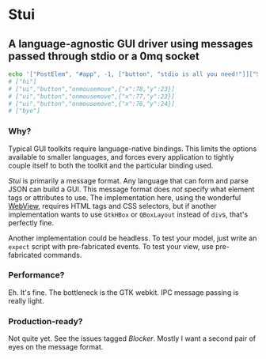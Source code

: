 # Stui

## A language-agnostic GUI driver using messages passed through stdio or a 0mq socket

```bash
echo '["PostElem", "#app", -1, ["button", "stdio is all you need!"]]["Subscribe", "button", "onmousemove", ["x", "y"]]' | stui
# ["hi"]
# ["ui","button","onmousemove",{"x":78,"y":23}]
# ["ui","button","onmousemove",{"x":77,"y":23}]
# ["ui","button","onmousemove",{"x":76,"y":24}]
# ["bye"]
```

### Why?

Typical GUI toolkits require language-native bindings. This limits the options available to smaller languages, and forces every application to tightly couple itself to both the toolkit and the particular binding used.

_Stui_ is primarily a message format. Any language that can form and parse JSON can build a GUI. This message format does *not* specify what element tags or attributes to use. The implementation here, using the wonderful [WebView](github.com/zserge/webview), requires HTML tags and CSS selectors, but if another implementation wants to use `GtkHBox` or `QBoxLayout` instead of `div`s, that's perfectly fine.

Another implementation could be headless. To test your model, just write an `expect` script with pre-fabricated events. To test your view, use pre-fabricated commands.

### Performance?
Eh. It's fine. The bottleneck is the GTK webkit. IPC message passing is really light.

### Production-ready?
Not quite yet. See the issues tagged _Blocker_. Mostly I want a second pair of eyes on the message format.